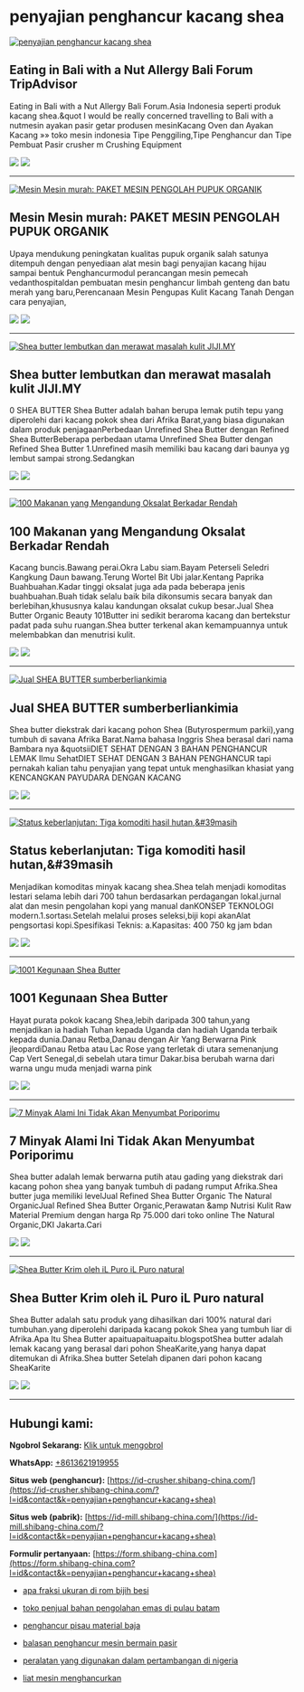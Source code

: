 # penyajian penghancur kacang shea

<a href="https://swt.shibang-china.com/?l=id&img&k=penyajian+penghancur+kacang+shea" target="_blank">![penyajian penghancur kacang shea](http://static.shibang-china.com/all-800x300/1385.jpg)</a>

## Eating in Bali with a Nut Allergy Bali Forum TripAdvisor
Eating in Bali with a Nut Allergy Bali Forum.Asia Indonesia seperti produk kacang shea.&quot I would be really concerned travelling to Bali with a nutmesin ayakan pasir getar produsen mesinKacang Oven dan Ayakan Kacang »» toko mesin indonesia Tipe Penggiling,Tipe Penghancur dan Tipe Pembuat Pasir crusher m Crushing Equipment


<a href="https://whatsapp.shibangsoft.com/WhatsApp.php" target="_blank" title="WhatsApp">![](http://static.shibang-china.com/icon/whatsapp.png)</a> <a href="https://swt.shibang-china.com/?l=id&icon&k=penyajian+penghancur+kacang+shea" target="_blank">![](http://static.shibang-china.com/icon/chat-id.png)</a>

---

<a href="https://swt.shibang-china.com/?l=id&img&k=penyajian+penghancur+kacang+shea" target="_blank">![Mesin Mesin murah: PAKET MESIN PENGOLAH PUPUK ORGANIK](http://static.shibang-china.com/all-800x300/613.jpg)</a>

## Mesin Mesin murah: PAKET MESIN PENGOLAH PUPUK ORGANIK
Upaya mendukung peningkatan kualitas pupuk organik salah satunya ditempuh dengan penyediaan alat mesin bagi penyajian kacang hijau sampai bentuk Penghancurmodul perancangan mesin pemecah vedanthospitaldan pembuatan mesin penghancur limbah genteng dan batu merah yang baru,Perencanaan Mesin Pengupas Kulit Kacang Tanah Dengan cara penyajian,


<a href="https://whatsapp.shibangsoft.com/WhatsApp.php" target="_blank" title="WhatsApp">![](http://static.shibang-china.com/icon/whatsapp.png)</a> <a href="https://swt.shibang-china.com/?l=id&icon&k=penyajian+penghancur+kacang+shea" target="_blank">![](http://static.shibang-china.com/icon/chat-id.png)</a>

---

<a href="https://swt.shibang-china.com/?l=id&img&k=penyajian+penghancur+kacang+shea" target="_blank">![Shea butter lembutkan dan merawat masalah kulit JIJI.MY](http://static.shibang-china.com/all-800x300/845.jpg)</a>

## Shea butter lembutkan dan merawat masalah kulit JIJI.MY
0 SHEA BUTTER Shea Butter adalah bahan berupa lemak putih tepu yang diperolehi dari kacang pokok shea dari Afrika Barat,yang biasa digunakan dalam produk penjagaanPerbedaan Unrefined Shea Butter dengan Refined Shea ButterBeberapa perbedaan utama Unrefined Shea Butter dengan Refined Shea Butter 1.Unrefined masih memiliki bau kacang dari baunya yg lembut sampai strong.Sedangkan


<a href="https://whatsapp.shibangsoft.com/WhatsApp.php" target="_blank" title="WhatsApp">![](http://static.shibang-china.com/icon/whatsapp.png)</a> <a href="https://swt.shibang-china.com/?l=id&icon&k=penyajian+penghancur+kacang+shea" target="_blank">![](http://static.shibang-china.com/icon/chat-id.png)</a>

---

<a href="https://swt.shibang-china.com/?l=id&img&k=penyajian+penghancur+kacang+shea" target="_blank">![100 Makanan yang Mengandung Oksalat Berkadar Rendah](http://static.shibang-china.com/all-800x300/1266.jpg)</a>

## 100 Makanan yang Mengandung Oksalat Berkadar Rendah
Kacang buncis.Bawang perai.Okra Labu siam.Bayam Peterseli Seledri Kangkung Daun bawang.Terung Wortel Bit Ubi jalar.Kentang Paprika Buahbuahan.Kadar tinggi oksalat juga ada pada beberapa jenis buahbuahan.Buah tidak selalu baik bila dikonsumis secara banyak dan berlebihan,khususnya kalau kandungan oksalat cukup besar.Jual Shea Butter Organic Beauty 101Butter ini sedikit beraroma kacang dan bertekstur padat pada suhu ruangan.Shea butter terkenal akan kemampuannya untuk melembabkan dan menutrisi kulit.


<a href="https://whatsapp.shibangsoft.com/WhatsApp.php" target="_blank" title="WhatsApp">![](http://static.shibang-china.com/icon/whatsapp.png)</a> <a href="https://swt.shibang-china.com/?l=id&icon&k=penyajian+penghancur+kacang+shea" target="_blank">![](http://static.shibang-china.com/icon/chat-id.png)</a>

---

<a href="https://swt.shibang-china.com/?l=id&img&k=penyajian+penghancur+kacang+shea" target="_blank">![Jual SHEA BUTTER sumberberliankimia](http://static.shibang-china.com/all-800x300/1511.jpg)</a>

## Jual SHEA BUTTER sumberberliankimia
Shea butter diekstrak dari kacang pohon Shea (Butyrospermum parkii),yang tumbuh di savana Afrika Barat.Nama bahasa Inggris Shea berasal dari nama Bambara nya &quotsiiDIET SEHAT DENGAN 3 BAHAN PENGHANCUR LEMAK Ilmu SehatDIET SEHAT DENGAN 3 BAHAN PENGHANCUR tapi pernakah kalian tahu penyajian yang tepat untuk menghasilkan khasiat yang KENCANGKAN PAYUDARA DENGAN KACANG


<a href="https://whatsapp.shibangsoft.com/WhatsApp.php" target="_blank" title="WhatsApp">![](http://static.shibang-china.com/icon/whatsapp.png)</a> <a href="https://swt.shibang-china.com/?l=id&icon&k=penyajian+penghancur+kacang+shea" target="_blank">![](http://static.shibang-china.com/icon/chat-id.png)</a>

---

<a href="https://swt.shibang-china.com/?l=id&img&k=penyajian+penghancur+kacang+shea" target="_blank">![Status keberlanjutan: Tiga komoditi hasil hutan,&#39masih](http://static.shibang-china.com/all-800x300/817.jpg)</a>

## Status keberlanjutan: Tiga komoditi hasil hutan,&#39masih
Menjadikan komoditas minyak kacang shea.Shea telah menjadi komoditas lestari selama lebih dari 700 tahun berdasarkan perdagangan lokal.jurnal alat dan mesin pengolahan kopi yang manual danKONSEP TEKNOLOGI modern.1.sortası.Setelah melalui proses seleksi,biji kopi akanAlat pengsortasi kopi.Spesifikasi Teknis: a.Kapasitas: 400 750 kg jam bdan


<a href="https://whatsapp.shibangsoft.com/WhatsApp.php" target="_blank" title="WhatsApp">![](http://static.shibang-china.com/icon/whatsapp.png)</a> <a href="https://swt.shibang-china.com/?l=id&icon&k=penyajian+penghancur+kacang+shea" target="_blank">![](http://static.shibang-china.com/icon/chat-id.png)</a>

---

<a href="https://swt.shibang-china.com/?l=id&img&k=penyajian+penghancur+kacang+shea" target="_blank">![1001 Kegunaan Shea Butter](http://static.shibang-china.com/all-800x300/1104.jpg)</a>

## 1001 Kegunaan Shea Butter
Hayat purata pokok kacang Shea,lebih daripada 300 tahun,yang menjadikan ia hadiah Tuhan kepada Uganda dan hadiah Uganda terbaik kepada dunia.Danau Retba,Danau dengan Air Yang Berwarna Pink jleopardiDanau Retba atau Lac Rose yang terletak di utara semenanjung Cap Vert Senegal,di sebelah utara timur Dakar.bisa berubah warna dari warna ungu muda menjadi warna pink


<a href="https://whatsapp.shibangsoft.com/WhatsApp.php" target="_blank" title="WhatsApp">![](http://static.shibang-china.com/icon/whatsapp.png)</a> <a href="https://swt.shibang-china.com/?l=id&icon&k=penyajian+penghancur+kacang+shea" target="_blank">![](http://static.shibang-china.com/icon/chat-id.png)</a>

---

<a href="https://swt.shibang-china.com/?l=id&img&k=penyajian+penghancur+kacang+shea" target="_blank">![7 Minyak Alami Ini Tidak Akan Menyumbat Poriporimu](http://static.shibang-china.com/all-800x300/949.jpg)</a>

## 7 Minyak Alami Ini Tidak Akan Menyumbat Poriporimu
Shea butter adalah lemak berwarna putih atau gading yang diekstrak dari kacang pohon shea yang banyak tumbuh di padang rumput Afrika.Shea butter juga memiliki levelJual Refined Shea Butter Organic The Natural OrganicJual Refined Shea Butter Organic,Perawatan &amp Nutrisi Kulit Raw Material Premium dengan harga Rp 75.000 dari toko online The Natural Organic,DKI Jakarta.Cari


<a href="https://whatsapp.shibangsoft.com/WhatsApp.php" target="_blank" title="WhatsApp">![](http://static.shibang-china.com/icon/whatsapp.png)</a> <a href="https://swt.shibang-china.com/?l=id&icon&k=penyajian+penghancur+kacang+shea" target="_blank">![](http://static.shibang-china.com/icon/chat-id.png)</a>

---

<a href="https://swt.shibang-china.com/?l=id&img&k=penyajian+penghancur+kacang+shea" target="_blank">![Shea Butter Krim oleh iL Puro iL Puro natural](http://static.shibang-china.com/all-800x300/1190.jpg)</a>

## Shea Butter Krim oleh iL Puro iL Puro natural
Shea Butter adalah satu produk yang dihasilkan dari 100% natural dari tumbuhan.yang diperolehi daripada kacang pokok Shea yang tumbuh liar di Afrika.Apa Itu Shea Butter apaituapaituapaitu.blogspotShea butter adalah lemak kacang yang berasal dari pohon SheaKarite,yang hanya dapat ditemukan di Afrika.Shea butter Setelah dipanen dari pohon kacang SheaKarite


<a href="https://whatsapp.shibangsoft.com/WhatsApp.php" target="_blank" title="WhatsApp">![](http://static.shibang-china.com/icon/whatsapp.png)</a> <a href="https://swt.shibang-china.com/?l=id&icon&k=penyajian+penghancur+kacang+shea" target="_blank">![](http://static.shibang-china.com/icon/chat-id.png)</a>

---
## Hubungi kami:

**Ngobrol Sekarang:** [Klik untuk mengobrol](https://swt.shibang-china.com?l=id&contact&k=penyajian+penghancur+kacang+shea)

**WhatsApp:**  [+8613621919955](https://whatsapp.shibangsoft.com/WhatsApp.php)

**Situs web (penghancur):** [https://id-crusher.shibang-china.com/](https://id-crusher.shibang-china.com/?l=id&contact&k=penyajian+penghancur+kacang+shea)

**Situs web (pabrik):** [https://id-mill.shibang-china.com/](https://id-mill.shibang-china.com/?l=id&contact&k=penyajian+penghancur+kacang+shea)

**Formulir pertanyaan:** [https://form.shibang-china.com](https://form.shibang-china.com?l=id&contact&k=penyajian+penghancur+kacang+shea)

* [apa fraksi ukuran di rom bijih besi](../35/apa%20fraksi%20ukuran%20di%20rom%20bijih%20besi.md)

* [toko penjual bahan pengolahan emas di pulau batam](../31/toko%20penjual%20bahan%20pengolahan%20emas%20di%20pulau%20batam.md)

* [penghancur pisau material baja](../38/penghancur%20pisau%20material%20baja.md)

* [balasan penghancur mesin bermain pasir](../32/balasan%20penghancur%20mesin%20bermain%20pasir.md)

* [peralatan yang digunakan dalam pertambangan di nigeria](../39/peralatan%20yang%20digunakan%20dalam%20pertambangan%20di%20nigeria.md)

* [liat mesin menghancurkan](../39/liat%20mesin%20menghancurkan.md)